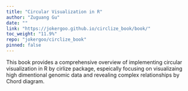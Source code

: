 ```yaml
---
title: "Circular Visualization in R"
author: "Zuguang Gu"
date: ""
link: "https://jokergoo.github.io/circlize_book/book/"
toc_weight: "11.9%"
repo: "jokergoo/circlize_book"
pinned: false
---
```


This book provides a comprehensive overview of implementing circular visualization in R by cirlize package, espeically focusing on visualizaing high dimentional genomic data and revealing complex relationships by Chord diagram.
